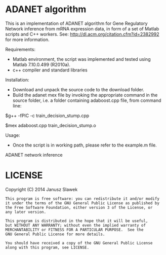 ADANET algorithm
======

This is an implementation of ADANET algorithm for Gene Regulatory Network inference from mRNA expression data, in form of a set of Matlab scripts and C++ workers. See: http://dl.acm.org/citation.cfm?id=2382992 for more information.

Requirements:
- Matlab environment, the script was implemented and tested using Matlab 7.10.0.499 (R2010a).
- c++ compiler and standard libraries


Installation:
- Download and unpack the source code to the download folder.
- Build the adanet mex file by invoking the appropriate command in the source folder, i.e. a folder containing adaboost.cpp file, from command line:

$g++ -fPIC -c train_decision_stump.cpp

$mex adaboost.cpp train_decision_stump.o

Usage:
- Once the script is in working path, please refer to the example.m file.

ADANET network inference

LICENSE
=====

Copyright (C) 2014  Janusz Slawek

    This program is free software: you can redistribute it and/or modify
    it under the terms of the GNU General Public License as published by
    the Free Software Foundation, either version 3 of the License, or
    any later version.

    This program is distributed in the hope that it will be useful,
    but WITHOUT ANY WARRANTY; without even the implied warranty of
    MERCHANTABILITY or FITNESS FOR A PARTICULAR PURPOSE.  See the
    GNU General Public License for more details.

    You should have received a copy of the GNU General Public License
    along with this program, see LICENSE.
